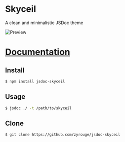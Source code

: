 # Skyceil

A clean and minimalistic JSDoc theme

![Preview](https://skyceil.zyrouge.gq/images/main.png)

# [Documentation](https://skyceil.zyrouge.gq)

## Install
```bash
$ npm install jsdoc-skyceil
```

## Usage
```bash
$ jsdoc ./ -t /path/to/skyceil
```

## Clone
```bash
$ git clone https://github.com/zyrouge/jsdoc-skyceil
```
